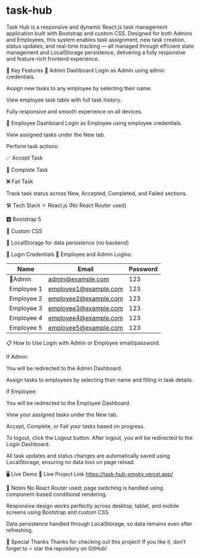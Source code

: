 # task-hub
Task Hub is a responsive and dynamic React.js task management application built with Bootstrap and custom CSS. Designed for both Admins and Employees, this system enables task assignment, new task creation, status updates, and real-time tracking — all managed through efficient state management and LocalStorage persistence, delivering a fully responsive and feature-rich frontend experience.


📱 Key Features
👑 Admin Dashboard
Login as Admin using admin credentials.

Assign new tasks to any employee by selecting their name.

View employee task table with full task history.

Fully responsive and smooth experience on all devices.

👥 Employee Dashboard
Login as Employee using employee credentials.

View assigned tasks under the New tab.

Perform task actions:

✅ Accept Task

🏁 Complete Task

❌ Fail Task

Track task status across New, Accepted, Completed, and Failed sections.

🛠️ Tech Stack
⚛️ React.js (No React Router used)

🅱️ Bootstrap 5

🎨 Custom CSS

💾 LocalStorage for data persistence (no backend)

🔑 Login Credentials
👥 Employee and Admin Logins:

| Name       | Email                 | Password |
|------------|-----------------------|----------|
| 👑Admin      |admin@example.com	     |123 
Employee 1 | employee1@example.com  | 123      |
| Employee 2 | employee2@example.com  | 123      |
| Employee 3 | employee3@example.com  | 123      |
| Employee 4 | employee4@example.com  | 123      |
| Employee 5 | employee5@example.com  | 123      |


📋 How to Use
Login with Admin or Employee email/password.

If Admin:

You will be redirected to the Admin Dashboard.

Assign tasks to employees by selecting their name and filling in task details.

If Employee:

You will be redirected to the Employee Dashboard.

View your assigned tasks under the New tab.

Accept, Complete, or Fail your tasks based on progress.

To logout, click the Logout button. After logout, you will be redirected to the Login Dashboard.

All task updates and status changes are automatically saved using LocalStorage, ensuring no data loss on page reload.

🖥️ Live Demo
🚀 Live Project Link
https://task-hub-smoky.vercel.app/

💬 Notes
No React Router used; page switching is handled using component-based conditional rendering.

Responsive design works perfectly across desktop, tablet, and mobile screens using Bootstrap and custom CSS.

Data persistence handled through LocalStorage, so data remains even after refreshing.

🙌 Special Thanks
Thanks for checking out this project!
If you like it, don’t forget to ⭐ star the repository on GitHub!









